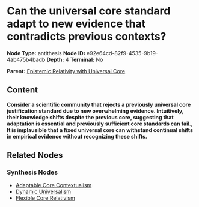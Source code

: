 # Can the universal core standard adapt to new evidence that contradicts previous contexts?

**Node Type:** antithesis
**Node ID:** e92e64cd-82f9-4535-9b19-4ab475b4badb
**Depth:** 4
**Terminal:** No

**Parent:** [Epistemic Relativity with Universal Core](epistemic-relativity-with-universal-core-synthesis-32670a07-06e0-4092-876e-1b70745ee61b.md)

## Content

**Consider a scientific community that rejects a previously universal core justification standard due to new overwhelming evidence. Intuitively, their knowledge shifts despite the previous core, suggesting that adaptation is essential and previously sufficient core standards can fail.**, **It is implausible that a fixed universal core can withstand continual shifts in empirical evidence without recognizing these shifts.**

## Related Nodes

### Synthesis Nodes

- [Adaptable Core Contextualism](adaptable-core-contextualism-synthesis-3109ab40-74cd-4313-a593-34d17953f08f.md)
- [Dynamic Universalism](dynamic-universalism-synthesis-9fadf0d6-9e4f-4612-9aeb-47c6be1e78da.md)
- [Flexible Core Relativism](flexible-core-relativism-synthesis-316f014b-b6f1-4190-8596-1a8890483d0d.md)
